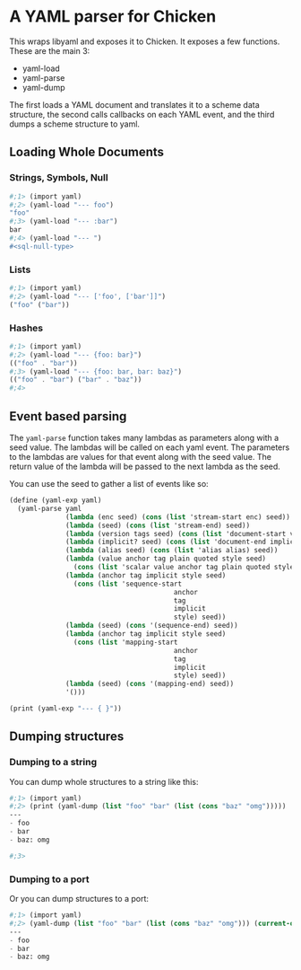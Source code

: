 # A YAML parser for Chicken

This wraps libyaml and exposes it to Chicken.  It exposes a few functions.
These are the main 3:

* yaml-load
* yaml-parse
* yaml-dump

The first loads a YAML document and translates it to a scheme data structure,
the second calls callbacks on each YAML event, and the third dumps a scheme
structure to yaml.

## Loading Whole Documents

### Strings, Symbols, Null

```scheme
#;1> (import yaml)
#;2> (yaml-load "--- foo")
"foo"
#;3> (yaml-load "--- :bar")
bar
#;4> (yaml-load "--- ")
#<sql-null-type>
```

### Lists

```scheme
#;1> (import yaml)
#;2> (yaml-load "--- ['foo', ['bar']]")
("foo" ("bar"))
```

### Hashes

```scheme
#;1> (import yaml)
#;2> (yaml-load "--- {foo: bar}")
(("foo" . "bar"))
#;3> (yaml-load "--- {foo: bar, bar: baz}")
(("foo" . "bar") ("bar" . "baz"))
#;4>
```

## Event based parsing

The `yaml-parse` function takes many lambdas as parameters along with a seed
value.  The lambdas will be called on each yaml event.  The parameters to the
lambdas are values for that event along with the seed value.  The return value
of the lambda will be passed to the next lambda as the seed.

You can use the seed to gather a list of events like so:

```scheme
(define (yaml-exp yaml)
  (yaml-parse yaml
              (lambda (enc seed) (cons (list 'stream-start enc) seed))
              (lambda (seed) (cons (list 'stream-end) seed))
              (lambda (version tags seed) (cons (list 'document-start version tags) seed))
              (lambda (implicit? seed) (cons (list 'document-end implicit?) seed))
              (lambda (alias seed) (cons (list 'alias alias) seed))
              (lambda (value anchor tag plain quoted style seed)
                (cons (list 'scalar value anchor tag plain quoted style) seed))
              (lambda (anchor tag implicit style seed)
                (cons (list 'sequence-start
                                         anchor
                                         tag
                                         implicit
                                         style) seed))
              (lambda (seed) (cons '(sequence-end) seed))
              (lambda (anchor tag implicit style seed)
                (cons (list 'mapping-start
                                         anchor
                                         tag
                                         implicit
                                         style) seed))
              (lambda (seed) (cons '(mapping-end) seed))
              '()))

(print (yaml-exp "--- { }"))
```

## Dumping structures

### Dumping to a string

You can dump whole structures to a string like this:

```scheme
#;1> (import yaml)
#;2> (print (yaml-dump (list "foo" "bar" (list (cons "baz" "omg")))))
---
- foo
- bar
- baz: omg

#;3>
```

### Dumping to a port

Or you can dump structures to a port:

```scheme
#;1> (import yaml)
#;2> (yaml-dump (list "foo" "bar" (list (cons "baz" "omg"))) (current-output-port))
---
- foo
- bar
- baz: omg
```
